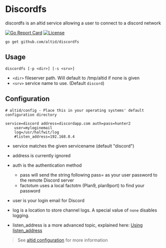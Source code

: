 # Discordfs

discordfs is an altid service allowing a user to connect to a discord network

[![Go Report Card](https://goreportcard.com/badge/github.com/altid/discordfs)](https://goreportcard.com/report/github.com/altid/discordfs) [![License](http://img.shields.io/:license-mit-blue.svg)](http://doge.mit-license.org)

`go get github.com/altid/discordfs`

## Usage


`discordfs [-p <dir>] [-s <srv>]`

 - `<dir>` fileserver path. Will default to /tmp/altid if none is given
 - `<srv>` service name to use. (Default `discord`)

## Configuration

```
# altid/config - Place this in your operating systems' default configuration directory

service=discord address=discordapp.com auth=pass=hunter2
	user=myloginemail
	log=/usr/halfwit/log
	#listen_address=192.168.0.4
```
 - service matches the given servicename (default "discord")

 - address is currently ignored
 - auth is the authentication method
   - pass will send the string following pass= as your user password to the remote Discord server
   - factotum uses a local factotm (Plan9, plan9port) to find your password
 - user is your login email for Discord
 - log is a location to store channel logs. A special value of `none` disables logging.
 - listen_address is a more advanced topic, explained here: [Using listen_address](https://altid.github.io/using-listen-address.html)

> See [altid configuration](https://altid.github.io/altid-configurations.html) for more information
